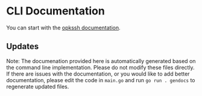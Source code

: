 # CLI Documentation

You can start with the [opkssh documentation](opkssh.md).

## Updates

Note: The documenation provided here is automatically generated based on the
command line implementation. Please do not modify these files directly. If
there are issues with the documentation, or you would like to add better
documentation, please edit the code in `main.go` and run `go run . gendocs` to
regenerate updated files.
